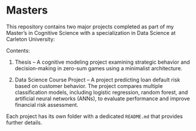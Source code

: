 # Masters

This repository contains two major projects completed as part of my Master’s in Cognitive Science with a specialization in Data Science at Carleton University:

Contents:

1. Thesis – A cognitive modeling project examining strategic behavior and decision-making in zero-sum games using a minimalist architecture.

2. Data Science Course Project – A project predicting loan default risk based on customer behavior. The project compares multiple classification models, including logistic regression, random forest, and artificial neural networks (ANNs), to evaluate performance and improve financial risk assessment.

Each project has its own folder with a dedicated `README.md` that provides further details. 
